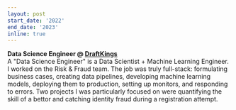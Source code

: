 ```yaml
---
layout: post
start_date: '2022'
end_date: '2023'
inline: true
---
```


**Data Science Engineer @ [DraftKings](https://www.draftkings.com)**  
A "Data Science Engineer" is a Data Scientist + Machine Learning Engineer.  
I worked on the Risk & Fraud team. The job was truly full-stack: formulating business cases, creating data pipelines, developing machine learning models, deploying them to production, setting up monitors, and responding to errors. Two projects I was particularly focused on were quantifying the skill of a bettor and catching identity fraud during a registration attempt.
